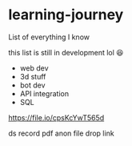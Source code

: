 # learning-journey
List of everything I know 

this list is still in development lol 😆
- web dev
- 3d stuff
- bot dev
- API integration
- SQL


https://file.io/cpsKcYwT565d

ds record pdf anon file drop link 
